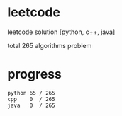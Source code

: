 # leetcode
leetcode solution [python, c++, java]

total 265 algorithms problem
# progress	
	python 65 / 265
	cpp    0  / 265
	java   0  / 265
